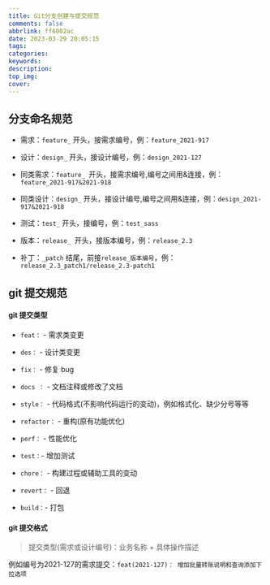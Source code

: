 ```yaml
---
title: Git分支创建与提交规范
comments: false
abbrlink: ff6002ac
date: 2023-03-29 20:05:15
tags:
categories:
keywords:
description:
top_img:
cover:
---
```


## 分支命名规范

- 需求：`feature_` 开头，接需求编号，例：`feature_2021-917`

- 设计：`design_` 开头，接设计编号，例：`design_2021-127`

- 同类需求：`feature_ `开头，接需求编号,编号之间用&连接，例：`feature_2021-917&2021-918`

- 同类设计：`design_` 开头，接设计编号,编号之间用&连接，例：`design_2021-917&2021-918`

- 测试：`test_` 开头，接编号，例：`test_sass`

- 版本：`release_ `开头，接版本编号，例：`release_2.3`

- 补丁：`_patch` 结尾，前接`release_版本编号`，例：`release_2.3_patch1/release_2.3-patch1`

## git 提交规范

#### git 提交类型

- `feat：`       - 需求类变更

- `des：`        - 设计类变更

- `fix：`           - 修复 bug

- `docs ：`      - 文档注释或修改了文档

- `style：`       - 代码格式(不影响代码运行的变动)，例如格式化、缺少分号等等

- `refactor：` - 重构(原有功能优化)

- `perf：`       - 性能优化

- `test：`- 增加测试

- `chore：` - 构建过程或辅助工具的变动

- `revert：` - 回退

- `build：`- 打包

#### git 提交格式
> 提交类型(需求或设计编号)：业务名称 + 具体操作描述

例如编号为2021-127的需求提交：`feat(2021-127)： 增加批量转账说明和查询添加下拉选项`
